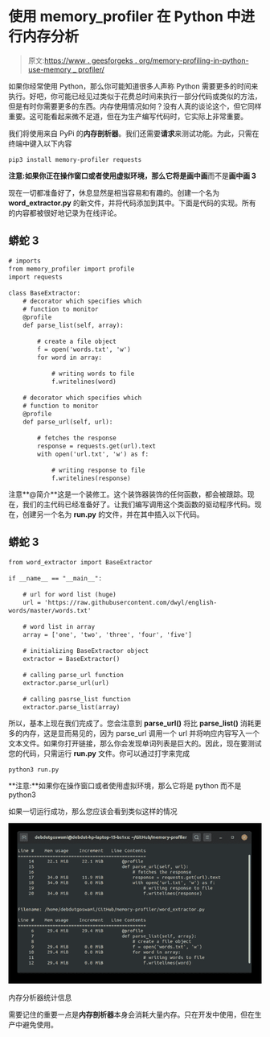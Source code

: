 # 使用 memory_profiler 在 Python 中进行内存分析

> 原文:[https://www . geesforgeks . org/memory-profiling-in-python-use-memory _ profiler/](https://www.geeksforgeeks.org/memory-profiling-in-python-using-memory_profiler/)

如果你经常使用 Python，那么你可能知道很多人声称 Python 需要更多的时间来执行。好吧，你可能已经见过类似于花费总时间来执行一部分代码或类似的方法，但是有时你需要更多的东西。内存使用情况如何？没有人真的谈论这个，但它同样重要。这可能看起来微不足道，但在为生产编写代码时，它实际上非常重要。

我们将使用来自 PyPi 的**内存剖析器**。我们还需要**请求**来测试功能。为此，只需在终端中键入以下内容

```
pip3 install memory-profiler requests
```

**注意:**如果你正在操作窗口或者使用虚拟环境，那么它将是**画中画**而不是**画中画 3**

现在一切都准备好了，休息显然是相当容易和有趣的。创建一个名为 **word_extractor.py** 的新文件，并将代码添加到其中。下面是代码的实现。所有的内容都被很好地记录为在线评论。

## 蟒蛇 3

```
# imports
from memory_profiler import profile
import requests

class BaseExtractor:
    # decorator which specifies which
    # function to monitor
    @profile
    def parse_list(self, array):

        # create a file object
        f = open('words.txt', 'w')
        for word in array:

            # writing words to file
            f.writelines(word)

    # decorator which specifies which 
    # function to monitor
    @profile
    def parse_url(self, url):

        # fetches the response
        response = requests.get(url).text
        with open('url.txt', 'w') as f:

            # writing response to file
            f.writelines(response)
```

注意**@简介**这是一个装修工。这个装饰器装饰的任何函数，都会被跟踪。现在，我们的主代码已经准备好了。让我们编写调用这个类函数的驱动程序代码。现在，创建另一个名为 **run.py** 的文件，并在其中插入以下代码。

## 蟒蛇 3

```
from word_extractor import BaseExtractor

if __name__ == "__main__":

    # url for word list (huge)
    url = 'https://raw.githubusercontent.com/dwyl/english-words/master/words.txt'

    # word list in array
    array = ['one', 'two', 'three', 'four', 'five']

    # initializing BaseExtractor object
    extractor = BaseExtractor()

    # calling parse_url function
    extractor.parse_url(url)

    # calling pasrse_list function
    extractor.parse_list(array)
```

所以，基本上现在我们完成了。您会注意到 **parse_url()** 将比 **parse_list()** 消耗更多的内存，这是显而易见的，因为 parse_url 调用一个 url 并将响应内容写入一个文本文件。如果你打开链接，那么你会发现单词列表是巨大的。因此，现在要测试您的代码，只需运行 **run.py** 文件。你可以通过打字来完成

```
python3 run.py
```

**注意:**如果你在操作窗口或者使用虚拟环境，那么它将是 python 而不是 python3

如果一切运行成功，那么您应该会看到类似这样的情况

![](img/b71fffbce2645059b1cd7970acab78ae.png)

内存分析器统计信息

需要记住的重要一点是**内存剖析器**本身会消耗大量内存。只在开发中使用，但在生产中避免使用。